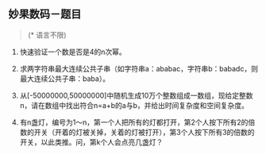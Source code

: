 ## 妙果数码－题目

> (* 语言不限)

1.	快速验证一个数是否是4的n次幂。

2.	求两字符串最大连续公共子串（如字符串a：ababac，字符串b：babadc，则 最大连续公共子串：baba）。

3.	从[-50000000,50000000]中随机生成10万个整数组成一数组，现给定整数n，请在数组中找出符合n=a+b的a与b，并给出时间复杂度和空间复杂度。

4.	有n盏灯，编号为1～n，第一个人把所有的灯都打开，第2个人按下所有2的倍数的开关（开着的灯被关掉，关着的灯被打开），第3个人按下所有3的倍数的开关，以此类推。问，第k个人会点亮几盏灯？
